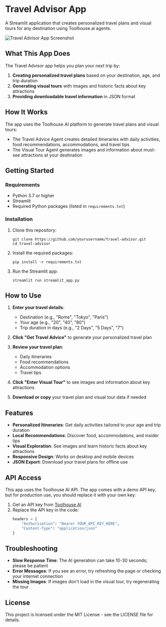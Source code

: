 # Travel Advisor App

A Streamlit application that creates personalized travel plans and visual tours for any destination using Toolhouse.ai agents.

![Travel Advisor App Screenshot](assets/demo.gif)

## What This App Does

The Travel Advisor app helps you plan your next trip by:

1. **Creating personalized travel plans** based on your destination, age, and trip duration
2. **Generating visual tours** with images and historic facts about key attractions
3. **Providing downloadable travel information** in JSON format

## How It Works

The app uses the Toolhouse AI platform to generate travel plans and visual tours:

- The Travel Advice Agent creates detailed itineraries with daily activities, food recommendations, accommodations, and travel tips
- The Visual Tour Agent generates images and information about must-see attractions at your destination

## Getting Started

### Requirements

- Python 3.7 or higher
- Streamlit
- Required Python packages (listed in `requirements.txt`)

### Installation

1. Clone this repository:
   ```
   git clone https://github.com/yourusername/travel-advisor.git
   cd travel-advisor
   ```

2. Install the required packages:
   ```
   pip install -r requirements.txt
   ```

3. Run the Streamlit app:
   ```
   streamlit run streamlit_app.py
   ```

## How to Use

1. **Enter your travel details**:
   - Destination (e.g., "Rome", "Tokyo", "Paris")
   - Your age (e.g., "20", "40", "80")
   - Trip duration in days (e.g., "2 Days", "5 Days", "7")

2. **Click "Get Travel Advice"** to generate your personalized travel plan

3. **Review your travel plan**:
   - Daily itineraries
   - Food recommendations
   - Accommodation options
   - Travel tips

4. **Click "Enter Visual Tour"** to see images and information about key attractions

5. **Download or copy** your travel plan and visual tour data if needed

## Features

- **Personalized Itineraries**: Get daily activities tailored to your age and trip duration
- **Local Recommendations**: Discover food, accommodations, and insider tips
- **Visual Exploration**: See images and learn historic facts about key attractions
- **Responsive Design**: Works on desktop and mobile devices
- **JSON Export**: Download your travel plans for offline use

## API Access

This app uses the Toolhouse AI API. The app comes with a demo API key, but for production use, you should replace it with your own key:

1. Get an API key from [Toolhouse AI](https://api.toolhouse.ai)
2. Replace the API key in the code:
   ```python
   headers = {
       "Authorization": "Bearer YOUR_API_KEY_HERE",
       "Content-Type": "application/json"
   }
   ```

## Troubleshooting

- **Slow Response Time**: The AI generation can take 10-30 seconds; please be patient
- **Error Messages**: If you see an error, try refreshing the page or checking your internet connection
- **Missing Images**: If images don't load in the visual tour, try regenerating the tour

## License

This project is licensed under the MIT License - see the LICENSE file for details.

